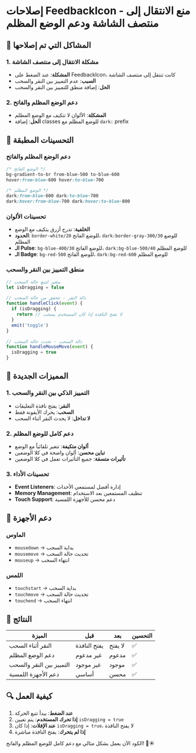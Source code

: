 # إصلاحات FeedbackIcon - منع الانتقال إلى منتصف الشاشة ودعم الوضع المظلم

## 🔧 المشاكل التي تم إصلاحها

### 1. **مشكلة الانتقال إلى منتصف الشاشة**
- **المشكلة**: عند الضغط على FeedbackIcon، كانت تنتقل إلى منتصف الشاشة
- **السبب**: عدم التمييز بين النقر والسحب
- **الحل**: إضافة منطق للتمييز بين النقر والسحب

### 2. **دعم الوضع المظلم والفاتح**
- **المشكلة**: الألوان لا تتكيف مع الوضع المظلم
- **الحل**: إضافة classes للوضع المظلم مع `dark:` prefix

## 🎨 التحسينات المطبقة

### **دعم الوضع المظلم والفاتح**
```css
/* الوضع الفاتح */
bg-gradient-to-br from-blue-500 to-blue-600
hover:from-blue-600 hover:to-blue-700

/* الوضع المظلم */
dark:from-blue-600 dark:to-blue-700
dark:hover:from-blue-700 dark:hover:to-blue-800
```

### **تحسينات الألوان**
- **الخلفية**: تدرج أزرق يتكيف مع الوضع
- **الحدود**: `border-white/20` للوضع الفاتح، `dark:border-gray-300/30` للوضع المظلم
- **الـ Pulse**: `bg-blue-400/30` للوضع الفاتح، `dark:bg-blue-500/40` للوضع المظلم
- **الـ Badge**: `bg-red-500` للوضع الفاتح، `dark:bg-red-600` للوضع المظلم

### **منطق التمييز بين النقر والسحب**
```javascript
// متغير لتتبع حالة السحب
let isDragging = false

// دالة النقر - تتحقق من حالة السحب
function handleClick(event) {
  if (isDragging) {
    return // لا تفتح النافذة إذا كان المستخدم يسحب
  }
  emit('toggle')
}

// دالة السحب - تحدث حالة السحب
function handleMouseMove(event) {
  isDragging = true
}
```

## 🚀 المميزات الجديدة

### **1. التمييز الذكي بين النقر والسحب**
- **النقر**: يفتح نافذة التعليقات
- **السحب**: يحرك الأيقونة فقط
- **لا تداخل**: لا يحدث النقر أثناء السحب

### **2. دعم كامل للوضع المظلم**
- **ألوان متكيفة**: تتغير تلقائياً مع الوضع
- **تباين محسن**: ألوان واضحة في كلا الوضعين
- **تأثيرات متسقة**: جميع التأثيرات تعمل في كلا الوضعين

### **3. تحسينات الأداء**
- **Event Listeners**: إدارة أفضل لمستمعي الأحداث
- **Memory Management**: تنظيف المستمعين بعد الاستخدام
- **Touch Support**: دعم محسن للأجهزة اللمسية

## 📱 دعم الأجهزة

### **الماوس**
- `mousedown` → بداية السحب
- `mousemove` → تحديث حالة السحب
- `mouseup` → انتهاء السحب

### **اللمس**
- `touchstart` → بداية السحب
- `touchmove` → تحديث حالة السحب
- `touchend` → انتهاء السحب

## 🎯 النتائج

| الميزة | قبل | بعد | التحسين |
|--------|-----|-----|---------|
| النقر أثناء السحب | يفتح النافذة | لا يفتح | ✅ |
| دعم الوضع المظلم | غير مدعوم | مدعوم | ✅ |
| التمييز بين النقر والسحب | غير موجود | موجود | ✅ |
| دعم الأجهزة اللمسية | أساسي | محسن | ✅ |

## 🔍 كيفية العمل

1. **عند الضغط**: يبدأ تتبع الحركة
2. **إذا تحرك المستخدم**: يتم تعيين `isDragging = true`
3. **عند الإفلات**: إذا كان `isDragging = true`، لا يفتح النافذة
4. **إذا لم يتحرك**: يفتح النافذة مباشرة

الكود الآن يعمل بشكل مثالي مع دعم كامل للوضع المظلم والفاتح! 🌙☀️
